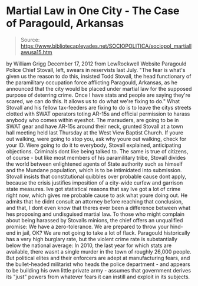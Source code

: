 # Martial Law in One City - The Case of Paragould, Arkansas

> Source: https://www.bibliotecapleyades.net/SOCIOPOLITICA/sociopol_martiallawusa15.htm

by William Grigg
December 17, 2012
from
LewRockwell Website
Paragould Police Chief
Stovall, left,
swears in reservists
last July.
"The fear is what's given us the reason to
do this, insisted
Todd Stovall, the head functionary of the paramilitary occupation
force afflicting
Paragould, Arkansas, as he announced that the city would be placed
under martial law for the supposed purpose of deterring crime.
Once I have stats and people are saying
they're scared, we can do this. It allows us to do what we're fixing to
do."
What Stovall and his fellow tax-feeders are
fixing to do is to leave the citys streets clotted with SWAT operators
toting AR-15s and official permission to harass anybody who comes within
eyeshot.
The marauders,
are going to be in SWAT gear and have
AR-15s around their neck, grunted Stovall at a town hall meeting held
last Thursday at the West View Baptist Church.
If youre out walking, were going to stop
you, ask why youre out walking, check for your ID.
Were going to do it to everybody, Stovall
explained, anticipating objections. Criminals dont like being talked
to.
The same is true
of citizens, of course - but like most members of his paramilitary tribe,
Stovall divides the world between enlightened agents of State authority
such as himself and the Mundane population, which is to be intimidated into
submission.
Stovall insists that constitutional quibbles
over probable cause dont apply, because the crisis justifies imposition
of a city-wide curfew and garrison state measures.
Ive got statistical reasons that say Ive
got a lot of crime right now, which gives me probable cause to ask what
youre doing out.
He admits that he didnt consult an attorney
before reaching that conclusion, and that,
I dont even know that theres ever been a
difference between what hes proposing and undisguised martial law.
To those who might complain about being harassed
by Stovalls minions, the chief offers an unqualified promise:
We have a zero-tolerance. We are prepared
to throw your hind-end in jail, OK? We are not going to take a lot of
flack.
Paragould historically has a very
high burglary rate, but the violent crime rate is substantially below the
national average:
In 2010, the last year for which stats are available,
there wasnt a single murder in the town of roughly 26,000 people.
But political elites and their enforcers are
adept at manufacturing fears, and the bullet-headed militarist who heads the
police department - and
appears to be building his own little private army - assumes that
government derives its "just" powers from whatever fears it can instill and
exploit in its subjects.
